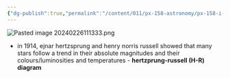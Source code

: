 ```yaml
---
{"dg-publish":true,"permalink":"/content/011/px-158-astronomy/px-158-i-stars/px-158-i1-hertzprung-russell-diagram/","noteIcon":"1","created":"2025-08-27T13:14:00.453+01:00","updated":"2024-11-26T20:13:59.000+00:00"}
---
```


![Pasted image 20240226111333.png](/img/user/pics/Pasted%20image%2020240226111333.png)
- in $1914$, ejnar hertzsprung and henry norris russell showed that many stars follow a trend in their absolute magnitudes and their colours/luminosities and temperatures - **hertzprung-russell (H-R) diagram**
